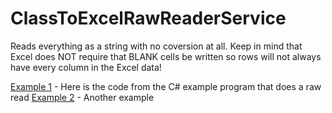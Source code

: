 # ClassToExcelRawReaderService

Reads everything as a string with no coversion at all.  Keep in mind that Excel does NOT require  that BLANK cells be written so rows will not always have every column in the Excel data!

[Example 1](./ClassToExcelRawReaderService-Example1.md) - Here is the code from the C# example program that does a raw read
[Example 2](./ClassToExcelRawReaderService-Example2.md) - Another example

